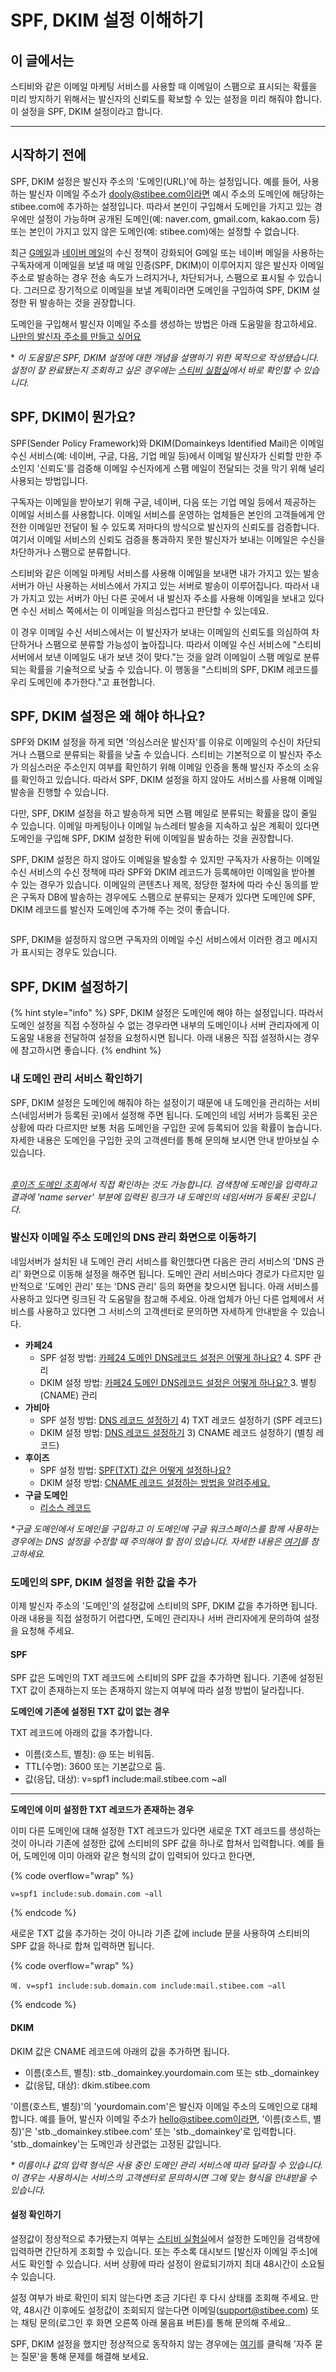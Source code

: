 # SPF, DKIM 설정 이해하기

## 이 글에서는

스티비와 같은 이메일 마케팅 서비스를 사용할 때 이메일이 스팸으로 표시되는 확률을 미리 방지하기 위해서는 발신자의 신뢰도를 확보할 수 있는 설정을 미리 해줘야 합니다. 이 설정을 SPF, DKIM 설정이라고 합니다.&#x20;

***

## 시작하기 전에 <a href="#h_01h9mgety1e8twf12twdq43z1x" id="h_01h9mgety1e8twf12twdq43z1x"></a>

SPF, DKIM 설정은 발신자 주소의 '도메인(URL)'에 하는 설정입니다. 예를 들어, 사용하는 발신자 이메일 주소가 dooly@stibee.com이라면 예시 주소의 도메인에 해당하는 stibee.com에 추가하는 설정입니다. 따라서 본인이 구입해서 도메인을 가지고 있는 경우에만 설정이 가능하며 공개된 도메인(예: naver.com, gmail.com, kakao.com 등) 또는 본인이 가지고 있지 않은 도메인(예: stibee.com)에는 설정할 수 없습니다.

최근 [G메일](https://support.google.com/a/answer/81126?hl=ko\&ref=blog.stibee.com\&visit_id=638560892233199959-2361375663\&rd=1)과 [네이버 메일](https://notice.naver.com/notices/mail/15568)의 수신 정책이 강화되어 G메일 또는 네이버 메일을 사용하는 구독자에게 이메일을 보낼 때 메일 인증(SPF, DKIM)이 이루어지지 않은 발신자 이메일 주소로 발송하는 경우 전송 속도가 느려지거나, 차단되거나, 스팸으로 표시될 수 있습니다. 그러므로 장기적으로 이메일을 보낼 계획이라면 도메인을 구입하여 SPF, DKIM 설정한 뒤 발송하는 것을 권장합니다.&#x20;

도메인을 구입해서 발신자 이메일 주소를 생성하는 방법은 아래 도움말을 참고하세요.\
[나만의 발신자 주소를 만들고 싶어요](../../getting-started/preparing-for-start/custom-sender-address.md)

\* _이 도움말은 SPF, DKIM 설정에 대한 개념을 설명하기 위한 목적으로 작성됐습니다. 설정이 잘 완료됐는지 조회하고 싶은 경우에는_ [_스티비 실험실_](https://lab.stibee.com/)_에서 바로 확인할 수 있습니다._



## SPF, DKIM이 뭔가요? <a href="#understand" id="understand"></a>

SPF(Sender Policy Framework)와 DKIM(Domainkeys Identified Mail)은 이메일 수신 서비스(예: 네이버, 구글, 다음, 기업 메일 등)에서 이메일 발신자가 신뢰할 만한 주소인지 '신뢰도'를 검증해 이메일 수신자에게 스팸 메일이 전달되는 것을 막기 위해 널리 사용되는 방법입니다.&#x20;

구독자는 이메일을 받아보기 위해 구글, 네이버, 다음 또는 기업 메일 등에서 제공하는 이메일 서비스를 사용합니다. 이메일 서비스를 운영하는 업체들은 본인의 고객들에게 안전한 이메일만 전달이 될 수 있도록 저마다의 방식으로 발신자의 신뢰도를 검증합니다. 여기서 이메일 서비스의 신뢰도 검증을 통과하지 못한 발신자가 보내는 이메일은 수신을 차단하거나 스팸으로 분류합니다.&#x20;

스티비와 같은 이메일 마케팅 서비스를 사용해 이메일을 보내면 내가 가지고 있는 발송 서버가 아닌 사용하는 서비스에서 가지고 있는 서버로 발송이 이루어집니다. 따라서 내가 가지고 있는 서버가 아닌 다른 곳에서 내 발신자 주소를 사용해 이메일을 보내고 있다면 수신 서비스 쪽에서는 이 이메일을 의심스럽다고 판단할 수 있는데요.

이 경우 이메일 수신 서비스에서는 이 발신자가 보내는 이메일의 신뢰도를 의심하여 차단하거나 스팸으로 분류할 가능성이 높아집니다. 따라서 이메일 수신 서비스에 "스티비 서버에서 보낸 이메일도 내가 보낸 것이 맞다."는 것을 알려 이메일이 스팸 메일로 분류되는 확률을 기술적으로 낮출 수 있습니다. 이 행동을 "스티비의 SPF, DKIM 레코드를 우리 도메인에 추가한다."고 표현합니다.&#x20;



## SPF, DKIM 설정은 왜 해야 하나요? <a href="#h_01h110pvcg49rkdv0eawp70p8r" id="h_01h110pvcg49rkdv0eawp70p8r"></a>

SPF와 DKIM 설정을 하게 되면 '의심스러운 발신자'를 이유로 이메일의 수신이 차단되거나 스팸으로 분류되는 확률을 낮출 수 있습니다. 스티비는 기본적으로 이 발신자 주소가 의심스러운 주소인지 여부를 확인하기 위해 이메일 인증을 통해 발신자 주소의 소유를 확인하고 있습니다. 따라서 SPF, DKIM 설정을 하지 않아도 서비스를 사용해 이메일 발송을 진행할 수 있습니다.

다만, SPF, DKIM 설정을 하고 발송하게 되면 스팸 메일로 분류되는 확률을 많이 줄일 수 있습니다. 이메일 마케팅이나 이메일 뉴스레터 발송을 지속하고 싶은 계획이 있다면 도메인을 구입해 SPF, DKIM 설정한 뒤에 이메일을 발송하는 것을 권장합니다.

SPF, DKIM 설정은 하지 않아도 이메일을 발송할 수 있지만 구독자가 사용하는 이메일 수신 서비스의 수신 정책에 따라 SPF와 DKIM 레코드가 등록해야만 이메일을 받아볼 수 있는 경우가 있습니다. 이메일의 콘텐츠나 제목, 정당한 절차에 따라 수신 동의를 받은 구독자 DB에 발송하는 경우에도 스팸으로 분류되는 문제가 있다면 도메인에 SPF, DKIM 레코드를 발신자 도메인에 추가해 주는 것이 좋습니다.

<figure><img src="../../.gitbook/assets/image (35) (1).png" alt=""><figcaption></figcaption></figure>

SPF, DKIM을 설정하지 않으면 구독자의 이메일 수신 서비스에서 이러한 경고 메시지가 표시되는 경우도 있습니다.

## SPF, DKIM 설정하기 <a href="#h_01h110pzv84f02jnvmgmn7dvjx" id="h_01h110pzv84f02jnvmgmn7dvjx"></a>

{% hint style="info" %}
SPF, DKIM 설정은 도메인에 해야 하는 설정입니다. 따라서 도메인 설정을 직접 수정하실 수 없는 경우라면 내부의 도메인이나 서버 관리자에게 이 도움말 내용을 전달하여 설정을 요청하시면 됩니다. 아래 내용은 직접 설정하시는 경우에 참고하시면 좋습니다.
{% endhint %}

### 내 도메인 관리 서비스 확인하기 <a href="#h_01h110q57sh5vs16d6dc4p5n5x" id="h_01h110q57sh5vs16d6dc4p5n5x"></a>

SPF, DKIM 설정은 도메인에 해줘야 하는 설정이기 때문에 내 도메인을 관리하는 서비스(네임서버가 등록된 곳)에서 설정해 주면 됩니다. 도메인의 네임 서버가 등록된 곳은 상황에 따라 다르지만 보통 처음 도메인을 구입한 곳에 등록되어 있을 확률이 높습니다. 자세한 내용은 도메인을 구입한 곳의 고객센터를 통해 문의해 보시면 안내 받아보실 수 있습니다.&#x20;

\
[_후이즈 도메인 조회_](https://xn--c79as89aj0e29b77z.xn--3e0b707e/kor/whois/whois.jsp)_에서 직접 확인하는 것도 가능합니다. 검색창에 도메인을 입력하고 결과에 'name server' 부분에 입력된 링크가 내 도메인의 네임서버가 등록된 곳입니다._



### 발신자 이메일 주소 도메인의 DNS 관리 화면으로 이동하기 <a href="#h_01hq81x80tf4sr4nxya5z9bra0" id="h_01hq81x80tf4sr4nxya5z9bra0"></a>

네임서버가 설치된 내 도메인 관리 서비스를 확인했다면 다음은 관리 서비스의 'DNS 관리' 화면으로 이동해 설정을 해주면 됩니다. 도메인 관리 서비스마다 경로가 다르지만 일반적으로 '도메인 관리' 또는 'DNS 관리' 등의 화면을 찾으시면 됩니다. 아래 서비스를 사용하고 있다면 링크된 각 도움말을 참고해 주세요. 아래 업체가 아닌 다른 업체에서 서비스를 사용하고 있다면 그 서비스의 고객센터로 문의하면 자세하게 안내받을 수 있습니다.

* **카페24**
  * SPF 설정 방법: [카페24 도메인 DNS레코드 설정은 어떻게 하나요?](https://help.cafe24.com/cs/cs_faq_view.php?idx=3766) 4. SPF 관리
  * DKIM 설정 방법: [카페24 도메인 DNS레코드 설정은 어떻게 하나요? ](https://help.cafe24.com/cs/cs_faq_view.php?idx=3766)3. 별칭(CNAME) 관리
* **가비아**
  * SPF 설정 방법: [DNS 레코드 설정하기](https://customer.gabia.com/manual#/domain/287/1201) 4) TXT 레코드 설정하기 (SPF 레코드)
  * DKIM 설정 방법: [DNS 레코드 설정하기](https://customer.gabia.com/manual#/domain/287/1201) 3) CNAME 레코드 설정하기 (별칭 레코드)
* **후이즈**
  * SPF 설정 방법: [SPF(TXT) 값은 어떻게 설정하나요?](http://cs.whois.co.kr/faq/?p=list\&service=1\&category=\&keyfield=subject\&keyword=SPF)
  * DKIM 설정 방법: [CNAME 레코드 설정하는 방법을 알려주세요.](http://cs.whois.co.kr/faq/?p=list\&service=1\&category=\&keyfield=content\&keyword=CNAME)
* **구글 도메인**
  * [리소스 레코드](https://support.google.com/domains/answer/3290350?hl=ko\&ref_topic=9018335)

_\*구글 도메인에서 도메인을 구입하고 이 도메인에 구글 워크스페이스를 함께 사용하는 경우에는 DNS 설정을 수정할 때 주의해야 할 점이 있습니다. 자세한 내용은_ [_여기_](../questions.md#google-domain-google-workspace)_를 참고하세요._



### 도메인의 SPF, DKIM 설정을 위한 값을 추가 <a href="#h_01h110r106ca5d9t7kcdg00hgm" id="h_01h110r106ca5d9t7kcdg00hgm"></a>

이제 발신자 주소의 '도메인'의 설정값에 스티비의 SPF, DKIM 값을 추가하면 됩니다. 아래 내용을 직접 설정하기 어렵다면, 도메인 관리자나 서버 관리자에게 문의하여 설정을 요청해 주세요.&#x20;

#### **SPF**

SPF 값은 도메인의 TXT 레코드에 스티비의 SPF 값을 추가하면 됩니다. 기존에 설정된 TXT 값이 존재하는지 또는 존재하지 않는지 여부에 따라 설정 방법이 달라집니다.



**도메인에 기존에 설정된 TXT 값이 없는 경우**

TXT 레코드에 아래의 값을 추가합니다.

* 이름(호스트, 별칭): @ 또는 비워둠.
* TTL(수명): 3600 또는 기본값으로 둠.
* 값(응답, 대상): v=spf1 include:mail.stibee.com \~all

***

**도메인에 이미 설정한 TXT 레코드가 존재하는 경우**

이미 다른 도메인에 대해 설정한 TXT 레코드가 있다면 새로운 TXT 레코드를 생성하는 것이 아니라 기존에 설정한 값에 스티비의 SPF 값을 하나로 합쳐서 입력합니다. 예를 들어, 도메인에 이미 아래와 같은 형식의 값이 입력되어 있다고 한다면,&#x20;

{% code overflow="wrap" %}
```
v=spf1 include:sub.domain.com ~all
```
{% endcode %}

새로운 TXT 값을 추가하는 것이 아니라 기존 값에 include 문을 사용하여 스티비의 SPF 값을 하나로 합쳐 입력하면 됩니다.&#x20;

{% code overflow="wrap" %}
```
예. v=spf1 include:sub.domain.com include:mail.stibee.com ~all
```
{% endcode %}



#### **DKIM**

DKIM 값은 CNAME 레코드에 아래의 값을 추가하면 됩니다.&#x20;

* 이름(호스트, 별칭): stb.\_domainkey.yourdomain.com 또는 stb.\_domainkey
* 값(응답, 대상): dkim.stibee.com

'이름(호스트, 별칭)'의 'yourdomain.com'은 발신자 이메일 주소의 도메인으로 대체합니다. 예를 들어, 발신자 이메일 주소가 hello@stibee.com이라면, '이름(호스트, 별칭)'은 'stb.\_domainkey.stibee.com' 또는 'stb.\_domainkey'로 입력합니다. 'stb.\_domainkey'는 도메인과 상관없는 고정된 값입니다.

_\* 이름이나 값의 입력 형식은 사용 중인 도메인 관리 서비스에 따라 달라질 수 있습니다. 이 경우는 사용하시는 서비스의 고객센터로 문의하시면 그에 맞는 형식을 안내받을 수 있습니다._&#x20;

#### **설정 확인하기**

설정값이 정상적으로 추가됐는지 여부는 [스티비 실험실](https://lab.stibee.com/)에서 설정한 도메인을 검색창에 입력하면 간단하게 조회할 수 있습니다. 또는 주소록 대시보드 \[발신자 이메일 주소]에서도 확인할 수 있습니다. 서버 상황에 따라 설정이 완료되기까지 최대 48시간이 소요될 수 있습니다.&#x20;

설정 여부가 바로 확인이 되지 않는다면 조금 기다린 후 다시 상태를 조회해 주세요. 만약, 48시간 이후에도 설정값이 조회되지 않는다면 이메일(support@stibee.com) 또는 채팅 문의(로그인 후 화면 오른쪽 아래 물음표 버튼)를 통해 문의해 주세요..



SPF, DKIM 설정을 했지만 정상적으로 동작하지 않는 경우에는 [여기](../questions.md#spf-dkim)를 클릭해 '자주 묻는 질문'을 통해 문제를 해결해 보세요.
